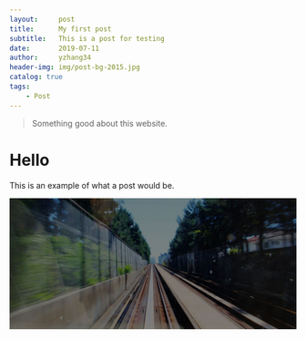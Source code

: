 ```yaml
---
layout:     post
title:      My first post
subtitle:   This is a post for testing
date:       2019-07-11
author:     yzhang34
header-img: img/post-bg-2015.jpg
catalog: true
tags:
    - Post
---
```


>Something good about this website.

# Hello

This is an example of what a post would be.

![](/img/post-bg-2015.jpg)